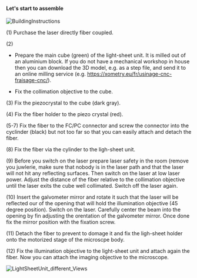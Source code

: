 
#### Let's start to assemble

![BuildingInstructions](https://user-images.githubusercontent.com/38736127/176259875-00e95eff-b3b2-4a9b-b127-b309bcc323d5.png)



(1) Purchase the laser directly fiber coupled.

(2) 
* Prepare the main cube (green) of the light-sheet unit. It is  milled out of an aluminium block. If you do not have a mechanical workshop in house then you can download the 3D model, e.g. as a step file, and send it to an online milling service (e.g. https://xometry.eu/fr/usinage-cnc-fraisage-cnc/). 

* Fix the collimation objective to the cube. 

(3) Fix the piezocrystal to the cube (dark gray). 

(4) Fix the fiber holder to the piezo crystal (red).

(5-7) Fix the fiber to the FC/PC connector and screw the connector into the cyclinder (black) but not too far so that you can easily attach and detach the fiber. 

(8) Fix the fiber via the cylinder to the ligh-sheet unit.

(9) Before you switch on the laser prepare laser safety in the room (remove you juwlerie, make sure that nobody is in the laser path and that the laser will not hit any reflecting surfaces. Then switch on the laser at low laser power. Adjust the distance of the fiber relative to the collimation objective until the laser exits the cube well collimated. Switch off the laser again. 

(10) Insert the galvometer mirror and rotate it such that the laser will be reflected our of the opening that will hold the illumination objective (45 degree position). Switch on the laser. Carefully center the beam into the opening by fin adjusting the orentation of the galvometer mirror. Once done fix the mirror position with the fixation screw. 

(11) Detach the fiber to prevent to domage it and fix the ligh-sheet holder onto the motorized stage of the microscpe body.

(12) Fix the illumination objective to the light-sheet unit and attach again the fiber. Now you can attach the imaging objective to the microscope. 




![LightSheetUnit_different_Views](https://user-images.githubusercontent.com/38736127/175005382-7465c87b-a4d5-4bc8-8349-bc513ecaa548.png)

